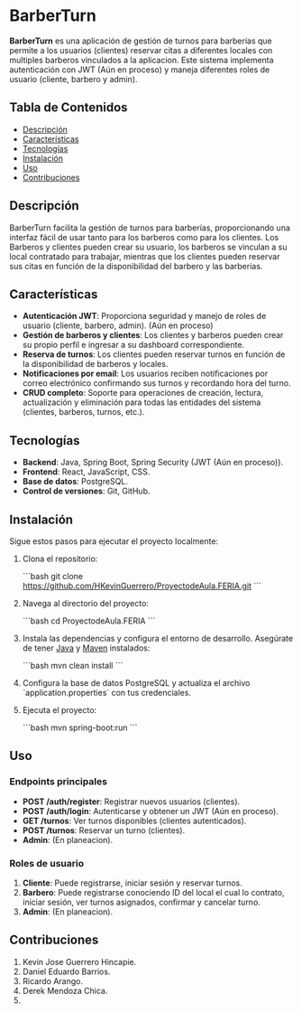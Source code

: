 # BarberTurn
**BarberTurn** es una aplicación de gestión de turnos para barberías que permite a los usuarios (clientes) reservar citas a diferentes locales con multiples barberos vinculados a la aplicacion. Este sistema implementa autenticación con JWT (Aún en proceso) y maneja diferentes roles de usuario (cliente, barbero y admin).

## Tabla de Contenidos

- [Descripción](#descripción)
- [Características](#características)
- [Tecnologías](#tecnologías)
- [Instalación](#instalación)
- [Uso](#uso)
- [Contribuciones](#contribuciones)

## Descripción

BarberTurn facilita la gestión de turnos para barberías, proporcionando una interfaz fácil de usar tanto para los barberos como para los clientes. Los Barberos y clientes pueden crear su usuario, los barberos se vinculan a su local contratado para trabajar, mientras que los clientes pueden reservar sus citas en función de la disponibilidad del barbero y las barberias.

## Características

- **Autenticación JWT**: Proporciona seguridad y manejo de roles de usuario (cliente, barbero, admin). (Aún en proceso)
- **Gestión de barberos y clientes**: Los clientes y barberos pueden crear su propio perfil e ingresar a su dashboard correspondiente.
- **Reserva de turnos**: Los clientes pueden reservar turnos en función de la disponibilidad de barberos y locales.
- **Notificaciones por email**: Los usuarios reciben notificaciones por correo electrónico confirmando sus turnos y recordando hora del turno.
- **CRUD completo**: Soporte para operaciones de creación, lectura, actualización y eliminación para todas las entidades del sistema (clientes, barberos, turnos, etc.).

## Tecnologías

- **Backend**: Java, Spring Boot, Spring Security (JWT (Aún en proceso)).
- **Frontend**: React, JavaScript, CSS.
- **Base de datos**: PostgreSQL.
- **Control de versiones**: Git, GitHub.

## Instalación

Sigue estos pasos para ejecutar el proyecto localmente:

1. Clona el repositorio:

   \`\`\`bash
   git clone https://github.com/HKevinGuerrero/ProyectodeAula.FERIA.git
   \`\`\`

2. Navega al directorio del proyecto:

   \`\`\`bash
   cd ProyectodeAula.FERIA
   \`\`\`

3. Instala las dependencias y configura el entorno de desarrollo. Asegúrate de tener [Java](https://www.java.com/) y [Maven](https://maven.apache.org/) instalados:

   \`\`\`bash
   mvn clean install
   \`\`\`

4. Configura la base de datos PostgreSQL y actualiza el archivo \`application.properties\` con tus credenciales.

5. Ejecuta el proyecto:

   \`\`\`bash
   mvn spring-boot:run
   \`\`\`

## Uso

### Endpoints principales

- **POST /auth/register**: Registrar nuevos usuarios (clientes).
- **POST /auth/login**: Autenticarse y obtener un JWT (Aún en proceso).
- **GET /turnos**: Ver turnos disponibles (clientes autenticados).
- **POST /turnos**: Reservar un turno (clientes).
- **Admin**: (En planeacion).

### Roles de usuario

1. **Cliente**: Puede registrarse, iniciar sesión y reservar turnos.
2. **Barbero**: Puede registrarse conociendo ID del local el cual lo contrato, iniciar sesión, ver turnos asignados, confirmar y cancelar turno.
3. **Admin**: (En planeacion).

## Contribuciones

1. Kevin Jose Guerrero Hincapie.
2. Daniel Eduardo Barrios. 
3. Ricardo Arango.
4. Derek Mendoza Chica.
5. 
